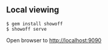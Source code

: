 

## Local viewing ##

    $ gem install showoff
    $ showoff serve

Open browser to [http://localhost:9090](http://localhost:9090)